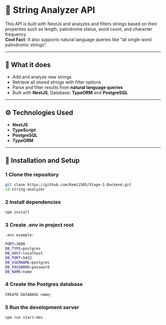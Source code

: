 # 🧩 String Analyzer API

This API is built with NestJs and analyzes and filters strings based on their properties such as length, palindrome status, word count, and character frequency.  
**Cool Fact:** It also supports natural language queries like “all single word palindromic strings”.

---

## 🚀 What it does

- Add and analyze new strings
- Retrieve all stored strings with filter options
- Parse and filter results from **natural language queries**
- Built with **NestJS**, Database: **TypeORM** and **PostgreSQL**

---

## ⚙️ Technologies Used

- **NestJS**
- **TypeScript**
- **PostgreSQL**
- **TypeORM**

---

## 🔧 Installation and Setup

### 1 Clone the repository

```bash
git clone https://github.com/Kemi1505/Stage-1-Backend.git
cd string-analyzer
```

### 2 Install dependencies

```bash
npm install
```

### 3 Create .env in project root

```bash
.env example:

PORT=3000
DB_TYPE=postgres
DB_HOST=localhost
DB_PORT=5432
DB_USERNAME=postgres
DB_PASSWORD=password
DB_NAME=name
```

### 4 Create the Postgres database

```bash
CREATE DATABASE name;
```

### 5 Run the development server

```bash
npm run start:dev
```
